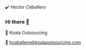 :heavy_check_mark: _Hector Caballero_
### Hi there 👋

:koala: Koala Outsourcing 

:email: hcaballero@koalaoutsourcing.com

<!--
**caballero809/caballero809** is a ✨ _special_ ✨ repository because its `README.md` (this file) appears on your GitHub profile.

Here are some ideas to get you started:

- 🔭 I’m currently working on ...
- 🌱 I’m currently learning ...
- 👯 I’m looking to collaborate on ...
- 🤔 I’m looking for help with ...
- 💬 Ask me about ...
- 📫 How to reach me: ...
- 😄 Pronouns: ...
- ⚡ Fun fact: ...
-->
